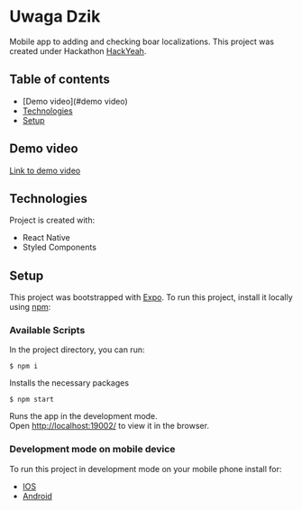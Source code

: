 # Uwaga Dzik
Mobile app to adding and checking boar localizations. This project was created under Hackathon [HackYeah](https://hackyeah.pl/).

## Table of contents
* [Demo video](#demo video)
* [Technologies](#technologies)
* [Setup](#setup)

## Demo video
[Link to demo video](https://www.youtube.com/watch?v=IpjO-MXOHNI)

## Technologies
Project is created with:
* React Native
* Styled Components

## Setup
This project was bootstrapped with [Expo](https://expo.io/).
To run this project, install it locally using [npm](https://www.npmjs.com):

### Available Scripts

In the project directory, you can run:

```
$ npm i
```

Installs the necessary packages

```
$ npm start
```

Runs the app in the development mode.<br />
Open [http://localhost:19002/](http://localhost:19002/) to view it in the browser.

### Development mode on mobile device

To run this project in development mode on your mobile phone install for:
* [IOS](https://apps.apple.com/pl/app/expo-client/id982107779)
* [Android](https://play.google.com/store/apps/details?id=host.exp.exponent)
